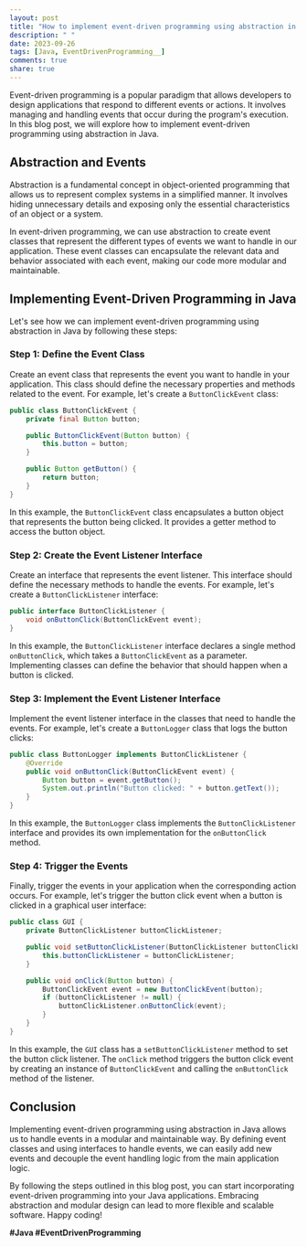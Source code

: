 ```yaml
---
layout: post
title: "How to implement event-driven programming using abstraction in Java"
description: " "
date: 2023-09-26
tags: [Java, EventDrivenProgramming__]
comments: true
share: true
---
```


Event-driven programming is a popular paradigm that allows developers to design applications that respond to different events or actions. It involves managing and handling events that occur during the program's execution. In this blog post, we will explore how to implement event-driven programming using abstraction in Java.

## Abstraction and Events

Abstraction is a fundamental concept in object-oriented programming that allows us to represent complex systems in a simplified manner. It involves hiding unnecessary details and exposing only the essential characteristics of an object or a system. 

In event-driven programming, we can use abstraction to create event classes that represent the different types of events we want to handle in our application. These event classes can encapsulate the relevant data and behavior associated with each event, making our code more modular and maintainable.

## Implementing Event-Driven Programming in Java

Let's see how we can implement event-driven programming using abstraction in Java by following these steps:

### Step 1: Define the Event Class

Create an event class that represents the event you want to handle in your application. This class should define the necessary properties and methods related to the event. For example, let's create a `ButtonClickEvent` class:

```java
public class ButtonClickEvent {
    private final Button button;

    public ButtonClickEvent(Button button) {
        this.button = button;
    }

    public Button getButton() {
        return button;
    }
}
```

In this example, the `ButtonClickEvent` class encapsulates a button object that represents the button being clicked. It provides a getter method to access the button object.

### Step 2: Create the Event Listener Interface

Create an interface that represents the event listener. This interface should define the necessary methods to handle the events. For example, let's create a `ButtonClickListener` interface:

```java
public interface ButtonClickListener {
    void onButtonClick(ButtonClickEvent event);
}
```

In this example, the `ButtonClickListener` interface declares a single method `onButtonClick`, which takes a `ButtonClickEvent` as a parameter. Implementing classes can define the behavior that should happen when a button is clicked.

### Step 3: Implement the Event Listener Interface

Implement the event listener interface in the classes that need to handle the events. For example, let's create a `ButtonLogger` class that logs the button clicks:

```java
public class ButtonLogger implements ButtonClickListener {
    @Override
    public void onButtonClick(ButtonClickEvent event) {
        Button button = event.getButton();
        System.out.println("Button clicked: " + button.getText());
    }
}
```

In this example, the `ButtonLogger` class implements the `ButtonClickListener` interface and provides its own implementation for the `onButtonClick` method.

### Step 4: Trigger the Events

Finally, trigger the events in your application when the corresponding action occurs. For example, let's trigger the button click event when a button is clicked in a graphical user interface:

```java
public class GUI {
    private ButtonClickListener buttonClickListener;

    public void setButtonClickListener(ButtonClickListener buttonClickListener) {
        this.buttonClickListener = buttonClickListener;
    }

    public void onClick(Button button) {
        ButtonClickEvent event = new ButtonClickEvent(button);
        if (buttonClickListener != null) {
            buttonClickListener.onButtonClick(event);
        }
    }
}
```

In this example, the `GUI` class has a `setButtonClickListener` method to set the button click listener. The `onClick` method triggers the button click event by creating an instance of `ButtonClickEvent` and calling the `onButtonClick` method of the listener.

## Conclusion

Implementing event-driven programming using abstraction in Java allows us to handle events in a modular and maintainable way. By defining event classes and using interfaces to handle events, we can easily add new events and decouple the event handling logic from the main application logic.

By following the steps outlined in this blog post, you can start incorporating event-driven programming into your Java applications. Embracing abstraction and modular design can lead to more flexible and scalable software. Happy coding!

__#Java #EventDrivenProgramming__
